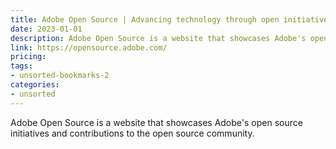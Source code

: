 ```yaml
---
title: Adobe Open Source | Advancing technology through open initiatives
date: 2023-01-01
description: Adobe Open Source is a website that showcases Adobe's open source initiatives and contributions to the open source community.
link: https://opensource.adobe.com/
pricing: 
tags: 
- unsorted-bookmarks-2 
categories: 
- unsorted 
---
```


Adobe Open Source is a website that showcases Adobe's open source initiatives and contributions to the open source community.